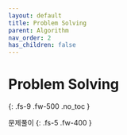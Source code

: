 ```yaml
---
layout: default
title: Problem Solving
parent: Algorithm
nav_order: 2
has_children: false
---
```


# Problem Solving
{: .fs-9 .fw-500 .no_toc }

문제풀이
{: .fs-5 .fw-400 }

